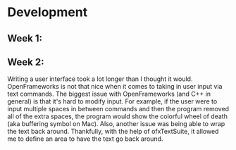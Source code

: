 # Development
## Week 1:

## Week 2:
Writing a user interface took a lot longer than I thought it would. OpenFrameworks is not that nice when it comes to taking in user input via text commands. The biggest issue with OpenFrameworks (and C++ in general) is that it's hard to modify input. For example, if the user were to input multiple spaces in between commands and then the program removed all of the extra spaces, the program would show the colorful wheel of death (aka buffering symbol on Mac). Also, another issue was being able to wrap the text back around. Thankfully, with the help of ofxTextSuite, it allowed me to define an area to have the text go back around. 
